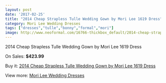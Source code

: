 ```yaml
---
layout: post
date: '2017-02-25'
title: "2014 Cheap Strapless Tulle Wedding Gown by Mori Lee 1619 Dress"
category: Mori Lee Wedding Dresses
tags: ["dresses","tulle","bonny","formal","mori"]
image: http://www.neoformal.com/16766-thickbox_default/2014-cheap-strapless-tulle-wedding-gown-by-mori-lee-1619-dress.jpg
---
```

2014 Cheap Strapless Tulle Wedding Gown by Mori Lee 1619 Dress

On Sales: **$423.99**
<a href="https://www.neoformal.com/en/mori-lee-wedding-dresses-2014/5549-2014-cheap-strapless-tulle-wedding-gown-by-mori-lee-1619-dress.html"><amp-img layout="responsive" width="600" height="600" src="//www.neoformal.com/16766-thickbox_default/2014-cheap-strapless-tulle-wedding-gown-by-mori-lee-1619-dress.jpg" alt="2014 Cheap Strapless Tulle Wedding Gown by Mori Lee 1619 Dress 0" /></a>
<a href="https://www.neoformal.com/en/mori-lee-wedding-dresses-2014/5549-2014-cheap-strapless-tulle-wedding-gown-by-mori-lee-1619-dress.html"><amp-img layout="responsive" width="600" height="600" src="//www.neoformal.com/16767-thickbox_default/2014-cheap-strapless-tulle-wedding-gown-by-mori-lee-1619-dress.jpg" alt="2014 Cheap Strapless Tulle Wedding Gown by Mori Lee 1619 Dress 1" /></a>
<a href="https://www.neoformal.com/en/mori-lee-wedding-dresses-2014/5549-2014-cheap-strapless-tulle-wedding-gown-by-mori-lee-1619-dress.html"><amp-img layout="responsive" width="600" height="600" src="//www.neoformal.com/16768-thickbox_default/2014-cheap-strapless-tulle-wedding-gown-by-mori-lee-1619-dress.jpg" alt="2014 Cheap Strapless Tulle Wedding Gown by Mori Lee 1619 Dress 2" /></a>

Buy it: [2014 Cheap Strapless Tulle Wedding Gown by Mori Lee 1619 Dress](https://www.neoformal.com/en/mori-lee-wedding-dresses-2014/5549-2014-cheap-strapless-tulle-wedding-gown-by-mori-lee-1619-dress.html "2014 Cheap Strapless Tulle Wedding Gown by Mori Lee 1619 Dress")

View more: [Mori Lee Wedding Dresses](https://www.neoformal.com/en/67-mori-lee-wedding-dresses-2014 "Mori Lee Wedding Dresses")